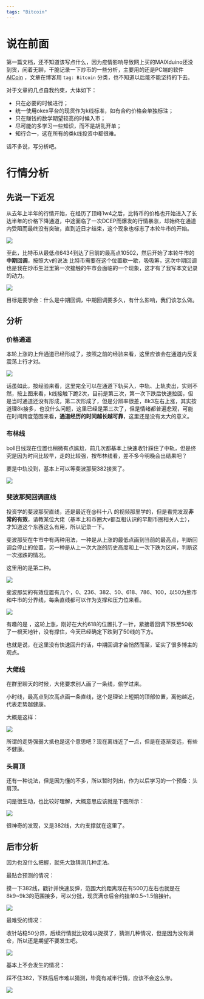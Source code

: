 ```yaml
---
tags: "Bitcoin"
---
```


# 说在前面

第一篇文档，还不知道该写点什么，因为疫情影响导致网上买的MAIXduino还没到货，闲着无聊，干脆记录一下炒币的一些分析，主要用的还是PC端的软件[AICoin](https://www.aicoin.cn/) ，文章在博客用 `tag: Bitcoin` 分类，也不知道以后能不能坚持的下去。

对于文章的几点自我约束，大体如下：

- 只在必要的时候进行；
- 统一使用okex平台的现货作为k线标准，如有合约价格会单独标注；
- 只在赚钱的数学期望较高的时候入市；
- 尽可能的多学习一些知识，而不是胡乱开单；
- 知行合一，这在所有的类k线投资中都很难。

话不多说，写分析吧。

# 行情分析

## 先说一下近况

从去年上半年的行情开始，在经历了顶峰1w4之后，比特币的价格也开始进入了长达半年的价格下降通道，中途面临了一次DCEP而爆发的行情暴涨，却始终在通道内受阻而最终没有突破，直到近日才结束，这个现象也标志了本轮牛市的开始。

![](https://cdn.jsdelivr.net/gh/UlyssesXC/imgulss/PIC20200218181716.png)

至此，比特币从最低点6434到达了目前的最高点10502，然后开始了本轮牛市的**中期回调**，按照大v的说法 比特币需要在这个位置歇一歇，吸吸筹，这次中期回调也是我在炒币生涯里第一次接触的牛市会面临的一个现象，这才有了我写本文记录的动力。

![](https://cdn.jsdelivr.net/gh/UlyssesXC/imgulss/PIC20200218181350.png)

目标是要学会：什么是中期回调，中期回调要多久，有什么影响，我们该怎么做。

## 分析

### 价格通道

本轮上涨的上升通道已经形成了，按照之前的经验来看，这里应该会在通道内反复震荡上行才对。

![](https://cdn.jsdelivr.net/gh/UlyssesXC/imgulss/PIC20200218182302.png)

话虽如此，按经验来看，这里完全可以在通道下轨买入，中轨、上轨卖出，实则不然，按上图来看，k线接触下跪2次，目前是第三次，第一次下跌后快速拉回，但是当时通道还没有形成，第二次形成了，但是分辨率很差，8k3左右上涨，其实按道理8k接多，也没什么问题，这里已经是第三次了，但是情绪都普遍悲观，可能在时间跨度范围来看，**通道经历的时间越长越可靠**，这里还是没有太大的意义。

### 布林线

boll日线现在位置也稍微有点尴尬，前几次都基本上快速收针踩住了中轨，但是终究是因为时间比较早，走的比较强，按布林线看，差不多今明晚会出结果吧？

要是中轨没到，基本上可以等斐波那契382接货了。

![](https://cdn.jsdelivr.net/gh/UlyssesXC/imgulss/PIC20200218185332.png)

### 斐波那契回调直线

投资学的斐波那契直线，还是最近在@科十八 的视频那里学的，但是看完发现**非常的有效**，请教某位大佬（基本上和币圈大v都互相认识的早期币圈相关人士），才知道这个东西这么有用，所以记录一下。

斐波那契在牛市中有两种用法，一种是从上涨的最低点画到当前的最高点，判断回调会停止的位置，另一种是从上一次大涨的历史高度和上一次下跌为区间，判断这一次涨跌的情况。

这里用的是第二种。

![](https://cdn.jsdelivr.net/gh/UlyssesXC/imgulss/PIC20200218190154.png)

斐波那契的有效位置有几个，0、236、382、50、618、786、100，以50为熊市和牛市的分界线，每条直线都可以作为支撑和压力位来看。

![](https://cdn.jsdelivr.net/gh/UlyssesXC/imgulss/PIC20200218183545.png)

有趣的是 ，这轮上涨，刚好在大约618的位置扎了一针，紧接着回调下跌至50收了一根天地针，没有撑住，今天已经确定下跌到了50线的下方。

也就是说，在这里没有快速回升的话，中期回调才会悄然而至，证实了很多博主的观点。

### 大佬线

在群里聊天的时候，大佬要求别人画了一条线，偷学过来。

小时线，最高点到次高点画一条直线，这个是理论上短期的顶部位置，离他越近，代表走势越健康。

大概是这样：

![](https://cdn.jsdelivr.net/gh/UlyssesXC/imgulss/PIC20200218184420.png)

所谓的走势强弱大抵也是这个意思吧？现在离线近了一点，但是在逐渐变远，有些不健康。

### 头肩顶

还有一种说法，但是因为懂的不多，所以暂时列出，作为以后学习的一个预备：头肩顶。

词是很生动，也比较好理解，大概意思应该就是下图所示：

![](https://cdn.jsdelivr.net/gh/UlyssesXC/imgulss/PIC20200218184017.png)

很神奇的发现，又是382线，大约支撑就在这里了。

## 后市分析

因为也没什么把握，就先大致猜测几种走法。

最贴合预测的情况：

摸一下382线，戳针并快速反弹，范围大约距离现在有500刀左右也就是在8k9~9k3的范围接多，可以分批，现货满仓后合约挂单0.5~1.5倍接针。

![](https://cdn.jsdelivr.net/gh/UlyssesXC/imgulss/PIC20200218184749.png)

最难受的情况：

收针站稳50分界，后续行情就比较难以捉摸了，猜测几种情况，但是因为没有满仓，所以还是期望不要发生吧。

![](https://cdn.jsdelivr.net/gh/UlyssesXC/imgulss/PIC20200218185037.png)

基本上不会发生的情况：

踩不住382，下跌后后市难以猜测，毕竟有减半行情，应该不会这么惨。

![](https://cdn.jsdelivr.net/gh/UlyssesXC/imgulss/PIC20200218185557.png)


